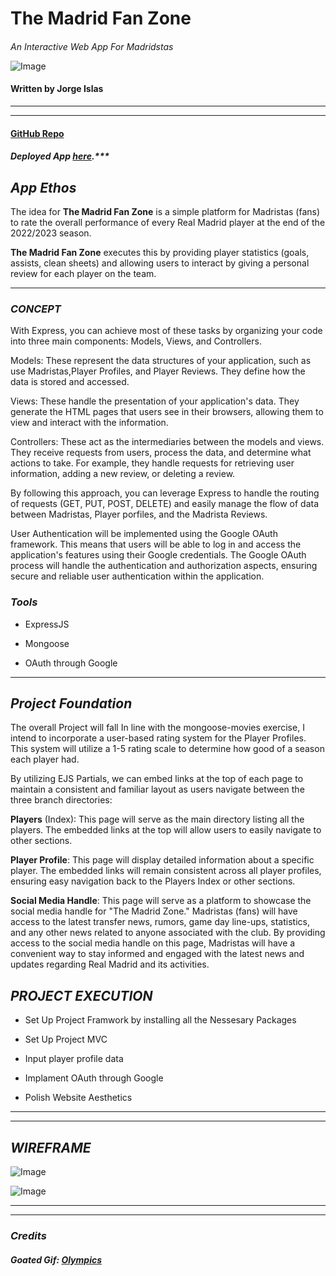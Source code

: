 # **The Madrid Fan Zone**
####
_An Interactive Web App For Madridstas_

![Image](h[ttps://media4.giphy.com/media/ocAzqRep3bLitRTmKP/giphy.gif?cid=6c09b952s3t9xrnrevgvdpttmn5k9thpklpvrvbov7dewm5p&ep=v1_gifs_search&rid=giphy.gif&ct=g](https://img.olympicchannel.com/images/image/private/t_s_pog_staticContent_hero_xl_2x/f_auto/primary/pyqaawxxfwzeiib35hsm)](https://img.olympicchannel.com/images/image/private/t_s_w2440/t_s_16_9_g_auto/f_auto/primary/pyqaawxxfwzeiib35hsm))

#### Written by Jorge Islas


***
***
#### [**GitHub Repo**](https://github.com/Jorgeislas97/The_Madrid_Fan_Zone)
##### Deployed App [here](https://madrid-fan-zone.herokuapp.com/).***
## _**App Ethos**_


The idea for **The Madrid Fan Zone** is a simple platform for Madristas (fans) to rate the overall performance of every Real Madrid player at the end of the 2022/2023 season.

 **The Madrid Fan Zone**  executes this by providing player statistics (goals, assists, clean sheets) and allowing users to interact by giving a personal review for each player on the team.

***
### _**CONCEPT**_

With Express, you can achieve most of these tasks by organizing your code into three main components: Models, Views, and Controllers.

Models: These represent the data structures of your application, such as use Madristas,Player Profiles, and Player Reviews. They define how the data is stored and accessed.

Views: These handle the presentation of your application's data. They generate the HTML pages that users see in their browsers, allowing them to view and interact with the information.

Controllers: These act as the intermediaries between the models and views. They receive requests from users, process the data, and determine what actions to take. For example, they handle requests for retrieving user information, adding a new review, or deleting a review.

By following this approach, you can leverage Express to handle the routing of requests (GET, PUT, POST, DELETE) and easily manage the flow of data between Madristas, Player porfiles, and the Madrista Reviews.

User Authentication will be implemented using the Google OAuth framework. This means that users will be able to log in and access the application's features using their Google credentials. The Google OAuth process will handle the authentication and authorization aspects, ensuring secure and reliable user authentication within the application.

### _**Tools**_
- ExpressJS
-  Mongoose

- OAuth through Google
***
## _**Project Foundation**_

The overall Project will fall In line with the mongoose-movies exercise, I intend to incorporate a user-based rating system for the Player Profiles. This system will utilize a 1-5 rating scale to determine how good of a season each player had.

By utilizing EJS Partials, we can embed links at the top of each page to maintain a consistent and familiar layout as users navigate between the three branch directories:

**Players** (Index): This page will serve as the main directory listing all the players. The embedded links at the top will allow users to easily navigate to other sections.

**Player Profile**: This page will display detailed information about a specific player. The embedded links will remain consistent across all player profiles, ensuring easy navigation back to the Players Index or other sections.

**Social Media Handle**: This page will serve as a platform to showcase the social media handle for "The Madrid Zone." Madristas (fans) will have access to the latest transfer news, rumors, game day line-ups, statistics, and any other news related to anyone associated with the club.
By providing access to the social media handle on this page, Madristas will have a convenient way to stay informed and engaged with the latest news and updates regarding Real Madrid and its activities.



## **_PROJECT EXECUTION_**

- Set Up Project Framwork by installing all the Nessesary Packages 

- Set Up Project MVC
- Input player profile data
- Implament OAuth through Google
- Polish Website Aesthetics
***
***
## **_WIREFRAME_**

![Image](https://i.imgur.com/V52Vpgl.png)



![Image](https://i.imgur.com/hJFprBn.png)



***
***
### _**Credits**_
##### Goated Gif: [Olympics]([https://tenor.com/view/real-madrid-gif-25803066](https://olympics.com/en/news/uefa-champions-league-ucl-winners-list-football-club-teams))
